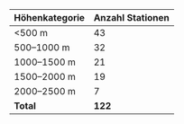| Höhenkategorie | Anzahl Stationen |
|----------------|------------------|
| <500 m | 43 |
| 500–1000 m | 32 |
| 1000–1500 m | 21 |
| 1500–2000 m | 19 |
| 2000–2500 m | 7 |
| **Total** | **122** |
